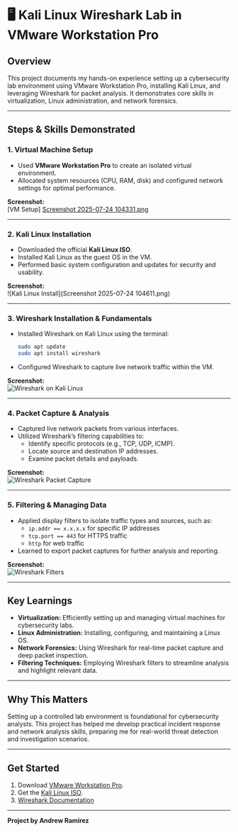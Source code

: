 # 🖥️ Kali Linux Wireshark Lab in VMware Workstation Pro

## Overview
This project documents my hands-on experience setting up a cybersecurity lab environment using VMware Workstation Pro, installing Kali Linux, and leveraging Wireshark for packet analysis. It demonstrates core skills in virtualization, Linux administration, and network forensics.

---

## Steps & Skills Demonstrated

### 1. **Virtual Machine Setup**
- Used **VMware Workstation Pro** to create an isolated virtual environment.
- Allocated system resources (CPU, RAM, disk) and configured network settings for optimal performance.

**Screenshot:**  
[VM Setup] [Screenshot 2025-07-24 104331.png](https://github.com/Andrew-ops-cyber/kalilinux-wireshark-vm/blob/main/Screenshot%202025-07-24%20104331.png?raw=true)

---

### 2. **Kali Linux Installation**
- Downloaded the official **Kali Linux ISO**.
- Installed Kali Linux as the guest OS in the VM.
- Performed basic system configuration and updates for security and usability.

**Screenshot:**  
![Kali Linux Install](Screenshot 2025-07-24 104611.png)

---

### 3. **Wireshark Installation & Fundamentals**
- Installed Wireshark on Kali Linux using the terminal:
  ```bash
  sudo apt update
  sudo apt install wireshark
  ```
- Configured Wireshark to capture live network traffic within the VM.

**Screenshot:**  
![Wireshark on Kali Linux](images/wireshark-kali.png)

---

### 4. **Packet Capture & Analysis**
- Captured live network packets from various interfaces.
- Utilized Wireshark’s filtering capabilities to:
  - Identify specific protocols (e.g., TCP, UDP, ICMP).
  - Locate source and destination IP addresses.
  - Examine packet details and payloads.

**Screenshot:**  
![Wireshark Packet Capture](images/wireshark-packet-capture.png)

---

### 5. **Filtering & Managing Data**
- Applied display filters to isolate traffic types and sources, such as:
  - `ip.addr == x.x.x.x` for specific IP addresses
  - `tcp.port == 443` for HTTPS traffic
  - `http` for web traffic
- Learned to export packet captures for further analysis and reporting.

**Screenshot:**  
![Wireshark Filters](images/wireshark-filters.png)

---

## Key Learnings

- **Virtualization:** Efficiently setting up and managing virtual machines for cybersecurity labs.
- **Linux Administration:** Installing, configuring, and maintaining a Linux OS.
- **Network Forensics:** Using Wireshark for real-time packet capture and deep packet inspection.
- **Filtering Techniques:** Employing Wireshark filters to streamline analysis and highlight relevant data.

---

## Why This Matters

Setting up a controlled lab environment is foundational for cybersecurity analysts. This project has helped me develop practical incident response and network analysis skills, preparing me for real-world threat detection and investigation scenarios.

---

## Get Started

1. Download [VMware Workstation Pro](https://www.vmware.com/products/workstation-pro.html).
2. Get the [Kali Linux ISO](https://www.kali.org/get-kali/).
3. [Wireshark Documentation](https://www.wireshark.org/docs/)

---

**Project by Andrew Ramirez**
